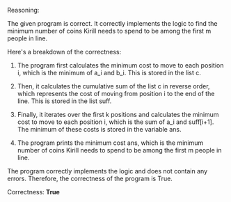 Reasoning:

The given program is correct. It correctly implements the logic to find the minimum number of coins Kirill needs to spend to be among the first m people in line.

Here's a breakdown of the correctness:

1. The program first calculates the minimum cost to move to each position i, which is the minimum of a_i and b_i. This is stored in the list c.

2. Then, it calculates the cumulative sum of the list c in reverse order, which represents the cost of moving from position i to the end of the line. This is stored in the list suff.

3. Finally, it iterates over the first k positions and calculates the minimum cost to move to each position i, which is the sum of a_i and suff[i+1]. The minimum of these costs is stored in the variable ans.

4. The program prints the minimum cost ans, which is the minimum number of coins Kirill needs to spend to be among the first m people in line.

The program correctly implements the logic and does not contain any errors. Therefore, the correctness of the program is True.

Correctness: **True**